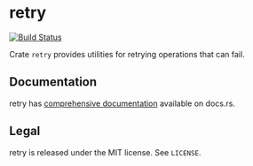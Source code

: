 # retry

[![Build Status](https://travis-ci.org/jimmycuadra/retry.svg?branch=master)](https://travis-ci.org/jimmycuadra/retry)

Crate `retry` provides utilities for retrying operations that can fail.

## Documentation

retry has [comprehensive documentation](https://docs.rs/retry) available on docs.rs.

## Legal

retry is released under the MIT license.
See `LICENSE`.
